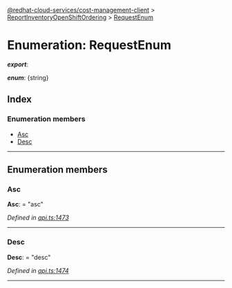 [@redhat-cloud-services/cost-management-client](../README.md) > [ReportInventoryOpenShiftOrdering](../modules/reportinventoryopenshiftordering.md) > [RequestEnum](../enums/reportinventoryopenshiftordering.requestenum.md)

# Enumeration: RequestEnum

*__export__*: 

*__enum__*: {string}

## Index

### Enumeration members

* [Asc](reportinventoryopenshiftordering.requestenum.md#asc)
* [Desc](reportinventoryopenshiftordering.requestenum.md#desc)

---

## Enumeration members

<a id="asc"></a>

###  Asc

**Asc**:  = "asc"

*Defined in [api.ts:1473](https://github.com/rvsia/javascript-clients/blob/master/packages/cost-management/api.ts#L1473)*

___
<a id="desc"></a>

###  Desc

**Desc**:  = "desc"

*Defined in [api.ts:1474](https://github.com/rvsia/javascript-clients/blob/master/packages/cost-management/api.ts#L1474)*

___

